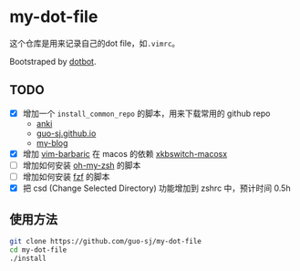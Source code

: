 # my-dot-file

这个仓库是用来记录自己的dot file，如`.vimrc`。

Bootstraped by [dotbot](https://github.com/anishathalye/dotbot).

## TODO
- [x] 增加一个 `install_common_repo` 的脚本，用来下载常用的 github repo
    - [anki](https://github.com/guo-sj/anki)
    - [guo-sj.github.io](https://github.com/guo-sj/guo-sj.github.io)
    - [my-blog](https://github.com/guo-sj/my-blog)
- [x] 增加 [vim-barbaric](https://github.com/rlue/vim-barbaric.git) 在 macos 的依赖 [xkbswitch-macosx](https://github.com/myshov/xkbswitch-macosx.git)
- [ ] 增加如何安装 [oh-my-zsh](https://github.com/ohmyzsh/ohmyzsh.git) 的脚本
- [ ] 增加如何安装 [fzf](https://github.com/junegunn/fzf) 的脚本
- [x] 把 csd (Change Selected Directory) 功能增加到 zshrc 中，预计时间 0.5h

## 使用方法

```sh
git clone https://github.com/guo-sj/my-dot-file
cd my-dot-file
./install
```

